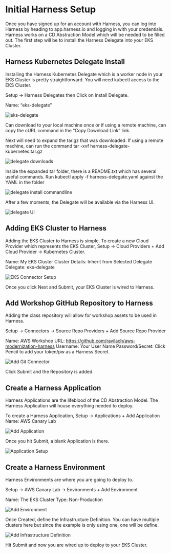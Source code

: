 # Initial Harness Setup

Once you have signed up for an account with Harness, you can log into Harness by heading to app.harness.io and logging in with your credentials. Harness works on a CD Abstraction Model which will be needed to be filled out. The first step will be to install the Harness Delegate into your EKS Cluster. 

## Harness Kubernetes Delegate Install

Installing the Harness Kubernetes Delegate which is a worker node in your EKS Cluster is pretty straightforward. You will need kubectl access to the EKS Cluster. 

Setup -> Harness Delegates  then Click on Install Delegate. 

Name: “eks-delegate”

![eks-delegate](install_delegate.png)

Can download to your local machine once or if using a remote machine, can copy the cURL command in the “Copy Download Link” link. 

Next will need to expand the tar.gz that was downloaded. If using a remote machine, can run
the command tar -xvf harness-delegate-kubernetes.tar.gz 

![delegate downloads](../../static/images/delegate_download.png)

Inside the expanded tar folder, there is a README.txt which has several useful commands. Run kubectl apply -f harness-delegate.yaml against the YAML in the folder

![delegate install commandline](../../static/images/delegate_install_cmd.png)

After a few moments, the Delegate will be available via the Harness UI.

![delegate UI](../../static/images/delegate_overview.png)
 
## Adding EKS Cluster to Harness
Adding the EKS Cluster to Harness is simple. To create a new Cloud Provider which represents the EKS Cluster, Setup -> Cloud Providers + Add Cloud Provider -> Kubernetes Cluster. 

Name: My EKS Cluster
Cluster Details: Inherit from Selected Delegate
Delegate: eks-delegate

![EKS Connector Setup](../../static/images/eks_cluster_cloud_provider.png)

Once you click Next and Submit, your EKS Cluster is wired to Harness. 

## Add Workshop GitHub Repository to Harness
Adding the class repository will allow for workshop assets to be used in Harness. 

Setup -> Connectors -> Source Repo Providers + Add Source Repo Provider

Name: AWS Workshop
URL: https://github.com/ravilach/aws-modernization-harness
Username: Your User Name
Password/Secret: Click Pencil to add your token/pw as a Harness Secret. 

![Add Git Connector](../../static/images/aws_git_connector.png)

Click Submit and the Repository is added. 

## Create a Harness Application

Harness Applications are the lifeblood of the CD Abstraction Model. The Harness Application will house everything needed to deploy. 

To create a Harness Application, Setup -> Applications + Add Application
Name: AWS Canary Lab

![Add Application](../../static/images/application.png)

Once you hit Submit, a blank Application is there. 

![Application Setup](../../static/images/application_setup.png)

## Create a Harness Environment

Harness Environments are where you are going to deploy to.

Setup -> AWS Canary Lab -> Environments + Add Environment

Name: The EKS Cluster
Type: Non-Production

![Add Environment](../../static/images/eks_environment.png)

Once Created, define the Infrastructure Definition. You can have multiple clusters here but since the example is only using one, one will be define. 

![Add Infrastructure Definition](../../static/images/eks_infra_def.png)

Hit Submit and now you are wired up to deploy to your EKS Cluster.  
